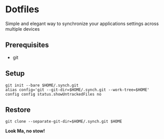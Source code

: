 # Dotfiles
Simple and elegant way to synchronize your applications settings across multiple devices

## Prerequisites 
 - git

## Setup

```
git init --bare $HOME/.synch.git
alias config='git --git-dir=$HOME/.synch.git --work-tree=$HOME'
config config status.showUntrackedFiles no
```

## Restore

```
git clone --separate-git-dir=$HOME/.synch.git $HOME
```

**Look Ma, no stow!**
